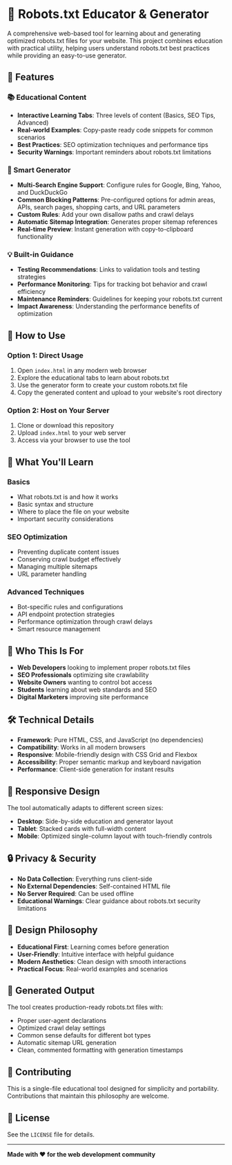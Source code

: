 # 🤖 Robots.txt Educator & Generator

A comprehensive web-based tool for learning about and generating optimized robots.txt files for your website. This project combines education with practical utility, helping users understand robots.txt best practices while providing an easy-to-use generator.

## 🌟 Features

### 📚 Educational Content
- **Interactive Learning Tabs**: Three levels of content (Basics, SEO Tips, Advanced)
- **Real-world Examples**: Copy-paste ready code snippets for common scenarios
- **Best Practices**: SEO optimization techniques and performance tips
- **Security Warnings**: Important reminders about robots.txt limitations

### 🔧 Smart Generator
- **Multi-Search Engine Support**: Configure rules for Google, Bing, Yahoo, and DuckDuckGo
- **Common Blocking Patterns**: Pre-configured options for admin areas, APIs, search pages, shopping carts, and URL parameters
- **Custom Rules**: Add your own disallow paths and crawl delays
- **Automatic Sitemap Integration**: Generates proper sitemap references
- **Real-time Preview**: Instant generation with copy-to-clipboard functionality

### 💡 Built-in Guidance
- **Testing Recommendations**: Links to validation tools and testing strategies
- **Performance Monitoring**: Tips for tracking bot behavior and crawl efficiency
- **Maintenance Reminders**: Guidelines for keeping your robots.txt current
- **Impact Awareness**: Understanding the performance benefits of optimization

## 🚀 How to Use

### Option 1: Direct Usage
1. Open `index.html` in any modern web browser
2. Explore the educational tabs to learn about robots.txt
3. Use the generator form to create your custom robots.txt file
4. Copy the generated content and upload to your website's root directory

### Option 2: Host on Your Server
1. Clone or download this repository
2. Upload `index.html` to your web server
3. Access via your browser to use the tool

## 📖 What You'll Learn

### Basics
- What robots.txt is and how it works
- Basic syntax and structure
- Where to place the file on your website
- Important security considerations

### SEO Optimization
- Preventing duplicate content issues
- Conserving crawl budget effectively
- Managing multiple sitemaps
- URL parameter handling

### Advanced Techniques
- Bot-specific rules and configurations
- API endpoint protection strategies
- Performance optimization through crawl delays
- Smart resource management

## 🎯 Who This Is For

- **Web Developers** looking to implement proper robots.txt files
- **SEO Professionals** optimizing site crawlability
- **Website Owners** wanting to control bot access
- **Students** learning about web standards and SEO
- **Digital Marketers** improving site performance

## 🛠️ Technical Details

- **Framework**: Pure HTML, CSS, and JavaScript (no dependencies)
- **Compatibility**: Works in all modern browsers
- **Responsive**: Mobile-friendly design with CSS Grid and Flexbox
- **Accessibility**: Proper semantic markup and keyboard navigation
- **Performance**: Client-side generation for instant results

## 📱 Responsive Design

The tool automatically adapts to different screen sizes:
- **Desktop**: Side-by-side education and generator layout
- **Tablet**: Stacked cards with full-width content
- **Mobile**: Optimized single-column layout with touch-friendly controls

## 🔒 Privacy & Security

- **No Data Collection**: Everything runs client-side
- **No External Dependencies**: Self-contained HTML file
- **No Server Required**: Can be used offline
- **Educational Warnings**: Clear guidance about robots.txt security limitations

## 🎨 Design Philosophy

- **Educational First**: Learning comes before generation
- **User-Friendly**: Intuitive interface with helpful guidance
- **Modern Aesthetics**: Clean design with smooth interactions
- **Practical Focus**: Real-world examples and scenarios

## 📝 Generated Output

The tool creates production-ready robots.txt files with:
- Proper user-agent declarations
- Optimized crawl delay settings
- Common sense defaults for different bot types
- Automatic sitemap URL generation
- Clean, commented formatting with generation timestamps

## 🤝 Contributing

This is a single-file educational tool designed for simplicity and portability. Contributions that maintain this philosophy are welcome.

## 📄 License

See the `LICENSE` file for details.

---

**Made with ❤️ for the web development community**
